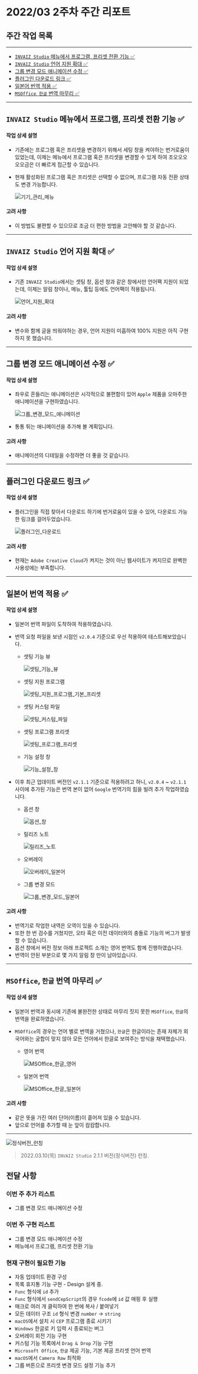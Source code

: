 # 2022/03 2주차 주간 리포트

## 주간 작업 목록

---

- [`INVAIZ Studio` 메뉴에서 프로그램, 프리셋 전환 기능 ✅](#invaiz-studio-메뉴에서-프로그램-프리셋-전환-기능-)
- [`INVAIZ Studio` 언어 지원 확대 ✅](#invaiz-studio-언어-지원-확대-)
- [그룹 변경 모드 애니메이션 수정 ✅](#그룹-변경-모드-애니메이션-수정-)
- [플러그인 다운로드 링크 ✅](#플러그인-다운로드-링크-)
- [일본어 번역 적용 ✅](#일본어-번역-적용-)
- [`MSOffice`, `한글` 번역 마무리 ✅](#msoffice-한글-번역-마무리-)

---

## `INVAIZ Studio` 메뉴에서 프로그램, 프리셋 전환 기능 ✅

#### 작업 상세 설명

- 기존에는 프로그램 혹은 프리셋을 변경하기 위해서 세팅 창을 켜야하는 번거로움이 있었는데, 이제는 메뉴에서 프로그램 혹은 프리셋을 변경할 수 있게 하여 조오오오오오금은 더 빠르게 접근할 수 있습니다.
- 현재 활성화된 프로그램 혹은 프리셋은 선택할 수 없으며, 프로그램 자동 전환 상태도 변경 가능합니다.

  ![기기_관리_메뉴](./assets/기기_관리_메뉴.gif)

#### 고려 사항

- 이 방법도 불편할 수 있으므로 조금 더 편한 방법을 고안해야 할 것 같습니다.

---

## `INVAIZ Studio` 언어 지원 확대 ✅

#### 작업 상세 설명

- 기존 `INVAIZ Studio`에서는 셋팅 창, 옵션 창과 같은 창에서만 언어팩 지원이 되었는데, 이제는 알림 창이나, 메뉴, 툴팁 등에도 언어팩이 적용됩니다.

  ![언어_지원_확대](./assets/언어_지원_확대.png)

#### 고려 사항

- 변수와 함께 글을 띄워야하는 경우, 언어 지원이 미흡하여 100% 지원은 아직 구현하지 못 했습니다.

---

## 그룹 변경 모드 애니메이션 수정 ✅

#### 작업 상세 설명

- 좌우로 흔들리는 애니메이션은 시각적으로 불편함이 있어 `Apple` 제품을 오마주한 애니메이션을 구현하였습니다.

  ![그룹_변경_모드_애니메이션](./assets/그룹_변경_모드_애니메이션.gif)

- 통통 튀는 애니메이션을 추가해 볼 계획입니다.

#### 고려 사항

- 애니메이션의 디테일을 수정하면 더 좋을 것 같습니다.

---

## 플러그인 다운로드 링크 ✅

#### 작업 상세 설명

- 플러그인을 직접 찾아서 다운로드 하기에 번거로움이 있을 수 있어, 다운로드 가능한 링크를 걸어두었습니다.

  ![플러그인_다운로드](./assets/플러그인_다운로드.gif)

#### 고려 사항

- 현재는 `Adobe Creative Cloud`가 켜지는 것이 아닌 웹사이트가 켜지므로 완벽한 사용성에는 부족합니다.

---

## 일본어 번역 적용 ✅

#### 작업 상세 설명

- 일본어 번역 파일이 도착하여 적용하였습니다.
- 번역 요청 파일을 보낸 시점인 `v2.0.4` 기준으로 우선 적용하여 테스트해보았습니다.

  - 셋팅 기능 뷰

    ![셋팅_기능_뷰](./assets/셋팅_기능_뷰.gif)

  - 셋팅 지원 프로그램

    ![셋팅_지원_프로그램_기본_프리셋](./assets/셋팅_지원_프로그램_기본_프리셋.gif)

  - 셋팅 커스텀 파일

    ![셋팅_커스텀_파일](./assets/셋팅_커스텀_파일.gif)

  - 셋팅 프로그램 프리셋

    ![셋팅_프로그램_프리셋](./assets/셋팅_프로그램_프리셋.gif)

  - 기능 설정 창

    ![기능_설정_창](./assets/기능_설정_창.gif)

- 이후 최근 업데이트 버전인 `v2.1.1` 기준으로 적용하려고 하니, `v2.0.4` ~ `v2.1.1` 사이에 추가된 기능은 번역 본이 없어 `Google` 번역기의 힘을 빌려 추가 작업하였습니다.

  - 옵션 창

    ![옵션_창](./assets/옵션_창.gif)

  - 릴리즈 노트

    ![릴리즈_노트](./assets/릴리즈_노트.gif)

  - 오버레이

    ![오버레이_일본어](./assets/오버레이_일본어.png)

  - 그룹 변경 모드

    ![그룹_변경_모드_일본어](./assets/그룹_변경_모드_일본어.png)

#### 고려 사항

- 번역기로 작업한 내역은 오역이 있을 수 있습니다.
- 또한 한 번 검수를 거쳤지만, 오타 혹은 이전 데이터와의 충돌로 기능의 버그가 발생할 수 있습니다.
- 옵션 창에서 버전 정보 아래 프로젝트 소개는 영어 번역도 함께 진행하였습니다.
- 번역이 안된 부분으로 몇 가지 알림 창 만이 남아있습니다.

---

## `MSOffice`, `한글` 번역 마무리 ✅

#### 작업 상세 설명

- 일본어 번역과 동시에 기존에 불완전한 상태로 마무리 짓지 못한 `MSOffice`, `한글`의 번역을 완료하였습니다.
- `MSOffice`의 경우는 언어 별로 번역을 거쳤으나, `한글`은 한글이라는 존재 자체가 외국어와는 궁합이 맞지 않아 모든 언어에서 한글로 보여주는 방식을 채택했습니다.

  - 영어 번역

    ![MSOffice_한글_영어](./assets/MSOffice_한글_영어.gif)

  - 일본어 번역

    ![MSOffice_한글_일본어](./assets/MSOffice_한글_일본어.gif)

#### 고려 사항

- 같은 뜻을 가진 여러 단어(이름)이 흩어져 있을 수 있습니다.
- 앞으로 언어를 추가할 때 눈 앞이 캄캄합니다.

---

![정식버전_런칭](./assets/정식버전_런칭.png)

> 2022.03.10(목) `INVAIZ Studio` 2.1.1 버전(정식버전) 런칭.

## 전달 사항

### 이번 주 추가 리스트

- 그룹 변경 모드 애니메이션 수정

### 이번 주 구현 리스트

- 그룹 변경 모드 애니메이션 수정
- 메뉴에서 프로그램, 프리셋 전환 기능

### 현재 구현이 필요한 기능

- 자동 업데이트 환경 구성
- 목록 휴지통 기능 구현 - Design 설계 중.
- `Func` 형식에 `id` 추가
- `Func` 형식에서 `sendCepScript`의 경우 `fcode`에 `id` 값 매핑 후 실행
- 매크로 여러 개 클릭하여 한 번에 복사 / 붙여넣기
- 모든 데이터 구조 `id` 형식 변경 `number` -> `string`
- `macOS`에서 설치 시 `CEP` 프로그램 종료 시키기
- `Windows` 한글로 키 입력 시 종료되는 버그
- 오버레이 회전 기능 구현
- 커스텀 기능 목록에서 `Drag & Drop` 기능 구현
- `Microsoft Office`, `한글` 제공 기능, 기본 제공 프리셋 언어 번역
- `macOS`에서 `Camera Raw` 최적화
- 그룹 버튼으로 프리셋 변경 모드 설정 기능 추가
